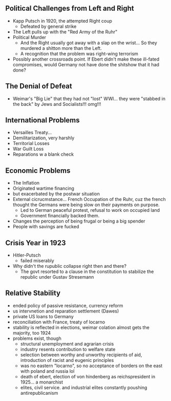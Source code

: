 ## Political Challenges from Left and Right
- Kapp Putsch in 1920, the attempted Right coup
	- Defeated by general strike
- The Left pulls up with the "Red Army of the Ruhr"
- Political Murder
	- And the Right usually got away with a slap on the wrist... So they murdered a shitton more than the Left.
	- A recognition that the problem was right-wing terrorism
- Possibly another crossroads point. If Ebert didn't make these ill-fated compromises, would Germany not have done the shitshow that it had done?
## The Denial of Defeat
- Weimar's "Big Lie" that they had not "lost" WWI... they were "stabbed in the back" by Jews and Socialists!!! omg!!!
## International Problems
- Versailles Treaty...
- Demilitarization, very harshly
- Territorial Losses
- War Guilt Loss
- Reparations w a blank check
## Economic Problems
- The Inflation
- Originated wartime financing
- but exacerbated by the postwar situation
- External cicrucmstance... French Occupation of the Ruhr, cuz the french thought the Germans were being slow on their payments on purpose.
	- Led to German peaceful protest, refusal to work on occupied land
	- Government financially backed them.
- Changes the perception of being frugal or being a big spender
- People with savings are fucked
## Crisis Year in 1923
- Hitler-Putsch
	- failed miserably
- Why didn't the rupublic collapse right then and there?
	- The govt resorted to a clause in the constitution to stabilize the republic under Gustav Stresemann
## Relative Stability
- ended policy of passive resistance, currency reform
- us intervnetion and reparation settlement (Dawes)
- private US loans to Germany
- reconciliation with France, treaty of locarno
- stability is reflected in elections, weimar colation almost gets the majority, too 1924
- problems exist, though
	- structural unemployment and agrarian crisis
	- industry resents contribution to welfare state
	- selection between worthy and unworthy recipients of aid, introduction of racist and eugenic principles
	- was no eastern "locarno", so no acceptance of borders on the east with poland and russia lol
	- death of ebert, election of von hindenberg as reichspresident in 1925... a monarchist
	- elites, civil service. and industrial elites constantly poushing antirepublicanism

